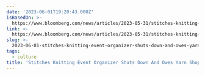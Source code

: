 ```yaml
---
date: '2023-06-01T19:20:43.000Z'
isBasedOn: >-
  https://www.bloomberg.com/news/articles/2023-05-31/stitches-knitting-event-organizer-shuts-down-and-owes-yarn-shops-thousands#xj4y7vzkg
link: >-
  https://www.bloomberg.com/news/articles/2023-05-31/stitches-knitting-event-organizer-shuts-down-and-owes-yarn-shops-thousands#xj4y7vzkg
slug: >-
  2023-06-01-stitches-knitting-event-organizer-shuts-down-and-owes-yarn-shops-thousands
tags:
  - culture
title: 'Stitches Knitting Event Organizer Shuts Down And Owes Yarn Shops Thousands '
---
```


